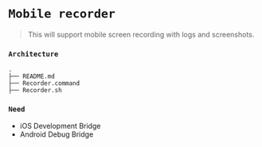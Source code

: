 # `Mobile recorder`
> This will support mobile screen recording with logs and screenshots.

### `Architecture`
```
.
├── README.md
├── Recorder.command
├── Recorder.sh
```

### `Need`
- iOS Development Bridge
- Android Debug Bridge